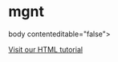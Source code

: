# mgnt

body contenteditable="false">

<p><a href="https://www.magnitt.com/dotmeta">Visit our HTML tutorial</a></p>



</body>
